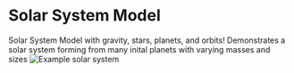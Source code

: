 # Solar System Model
Solar System Model with gravity, stars, planets, and orbits! Demonstrates a solar system forming from many inital planets with varying masses and sizes
![Example solar system](https://i.imgur.com/YqgM7iY.png)

